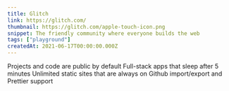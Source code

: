 ```yaml
---
title: Glitch
link: https://glitch.com/
thumbnail: https://glitch.com/apple-touch-icon.png
snippet: The friendly community where everyone builds the web
tags: ["playground"]
createdAt: 2021-06-17T00:00:00.000Z
---
```

Projects and code are public by default
Full-stack apps that sleep after 5 minutes
Unlimited static sites that are always on
Github import/export and Prettier support